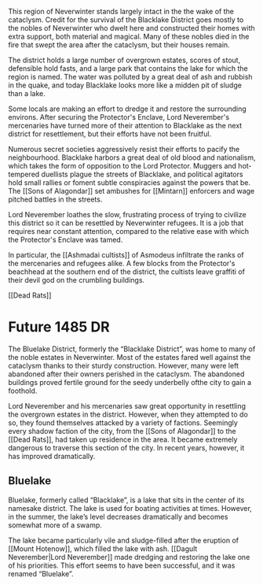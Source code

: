 This region of Neverwinter stands largely intact in the the wake of the cataclysm. Credit for the survival of the Blacklake District goes mostly to the nobles of Neverwinter who dwelt here and constructed their homes with extra support, both material and magical. Many of these nobles died in the fire that swept the area after the cataclysm, but their houses remain.

The district holds a large number of overgrown estates, scores of stout, defensible hold fasts, and a
large park that contains the lake for which the region is named. The water was polluted by a great deal of ash and rubbish in the quake, and today Blacklake looks more like a midden pit of sludge than a lake.

Some locals are making an effort to dredge it and restore the surrounding environs.
After securing the Protector's Enclave, Lord Neverember's mercenaries have turned more of
their attention to Blacklake as the next district for resettlement, but their efforts have not been fruitful.

Numerous secret societies aggressively resist their efforts to pacify the neighbourhood. Blacklake harbors a great deal of old blood and nationalism, which takes the form of opposition to the Lord Protector. Muggers and hot-tempered duellists plague the streets of Blacklake, and political agitators hold small rallies or foment subtle conspiracies against the powers that be. The [[Sons of Alagondar]] set ambushes for [[Mintarn]] enforcers and wage pitched battles in the streets.

Lord Neverember loathes the slow, frustrating process of trying to civilize this district so it can be resettled by Neverwinter refugees. It is a job that requires near constant attention, compared to the relative ease with which the Protector's Enclave was tamed.

In particular, the [[Ashmadai cultists]] of Asmodeus infiltrate the ranks of the mercenaries and refugees alike. A few blocks from the Protector's beachhead at the southern end of the district, the cultists leave graffiti of their devil god on the crumbling buildings.

[[Dead Rats]]

# Future 1485 DR
The Bluelake District, formerly the “Blacklake District”, was home to many of the noble estates in Neverwinter. Most of the estates fared well against the cataclysm thanks to their sturdy construction. However, many were left abandoned after their owners perished in the cataclysm. The abandoned buildings proved fertile ground for the seedy underbelly ofthe city to gain a foothold.

Lord Neverember and his mercenaries saw great opportunity in resettling the overgrown estates in the district. However, when they attempted to do so, they found themselves attacked by a variety of factions. Seemingly every shadow faction of the city, from the [[Sons of Alagondar]] to the [[Dead Rats]], had taken up residence in the area. It became extremely dangerous to traverse this section of the city. In recent years, however, it has improved dramatically.

## Bluelake
Bluelake, formerly called “Blacklake”, is a lake that sits in the center of its namesake district. The lake is used for boating activities at times. However, in the summer, the lake’s level decreases dramatically and becomes somewhat more of a swamp.

The lake became particularly vile and sludge-filled after the eruption of [[Mount Hotenow]], which filled the lake with ash. [[Dagult Neverember|Lord Neverember]] made dredging and restoring the lake one of his priorities. This effort seems to have been successful, and it was renamed “Bluelake”.